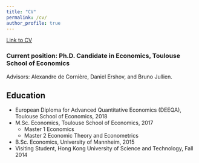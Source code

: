 ```yaml
---
title: "CV"
permalink: /cv/
author_profile: true
---
```


[Link to CV](https://luiseeisfeld.github.io/assets/docs/CV.pdf)

### Current position: Ph.D. Candidate in Economics, Toulouse School of Economics

Advisors: Alexandre de Cornière, Daniel Ershov, and Bruno Jullien.

## Education
* European Diploma for Advanced Quantitative Economics (DEEQA), Toulouse School of Economics, 2018
* M.Sc. Economics, Toulouse School of Economics, 2017
  * Master 1 Economics
  * Master 2 Economic Theory and Econometrics
* B.Sc. Economics, University of Mannheim, 2015
* Visiting Student, Hong Kong University of Science and Technology, Fall 2014
  
<!---
## Academic Work in Progress
"How do Online Product Rankings Influence Sellers’ Pricing Behavior?" 
-->
<!--
In this paper, I study how ranking algorithms affect competition between sellers on a platform. More specifically, I investigate how Online Travel Agents' default ranking of hotels influences hotels' price-setting decisions. _(Paper available upon request.)_
* Presented at: Applied Microeconomics and IO Student Workshop (TSE, 2018), Competition and Innovation Summer School (Montenegro, 2019) and EARIE (Barcelona, 2019). Scheduled for presentation, but cancelled due to Covid-19: Workshop on Platforms, E-Commerce and Digital Economics (CREST Paris); TADC (London Business School); EBE Summer Meeting (LMU Munich).
-->
<!--
### Professional Experience
* (Internship: United Nations Industrial Development Organization (UNIDO), Vienna, 2016.)
* Internship: Landesbank Hessen-Th&uuml;ringen, Frankfurt, 2014.
* Research Assistantship: Collaborative Research Center “Political Economy of Reforms”, University of Mannheim, 2013.
-->
<!---
### Teaching Experiences
* Competition Policy Workshop, Spring 2020.
* Intermediate Econometrics (Graduate Course), Fall 2019.
* Applied Econometrics (Graduate Course), Spring 2019.
-->
<!---
### Scholarships, Awards, and Workshops
* NBER Graduate Workshop on the Economics of Artificial Intelligence, Toronto, 2019.
* PROMOS Scholarship (granted by the German Academic Exchange Service), 2014.
* Dean's List, Hong Kong University of Science and Technology, 2014.
-->
<!---
### Technical Skills
R, Matlab, Python, STATA, LaTeX.
-->
<!---
### Languages
German (native), English (fluent), French (fluent), Mandarin (beginner).
-->
